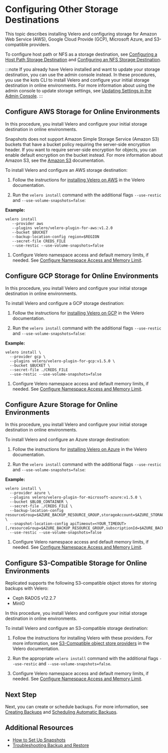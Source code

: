 # Configuring Other Storage Destinations

This topic describes installing Velero and configuring storage for Amazon Web Service (AWS), Google Cloud Provide (GCP), Microsoft Azure, and S3-compatible providers.

To configure host path or NFS as a storage destination, see [Configuring a Host Path Storage Destination](snapshots-configuring-hostpath) and [Configuring an NFS Storage Destination](snapshots-configuring-nfs).

:::note
If you already have Velero installed and want to update your storage destination, you can use the admin console instead. In these procedures, you use the kots CLI to install Velero and configure your initial storage destination in online environments. For more information about using the admin console to update storage settings, see [Updating Settings in the Admin Console](snapshots-updating-with-admin-console).
:::

## Configure AWS Storage for Online Environments

In this procedure, you install Velero and configure your initial storage destination in online environments.

Snapshots does not support Amazon Simple Storage Service (Amazon S3) buckets that have a bucket policy requiring the server-side encryption header. If you want to require server-side encryption for objects, you can enable default encryption on the bucket instead. For more information about Amazon S3, see the [Amazon S3](https://docs.aws.amazon.com/s3/?icmpid=docs_homepage_featuredsvcs) documentation.

To install Velero and configure an AWS storage destination:

1. Follow the instructions for [installing Velero on AWS](https://github.com/vmware-tanzu/velero-plugin-for-aws#setup) in the Velero documentation.

1. Run the `velero install` command with the additional flags `--use-restic` and `--use-volume-snapshots=false`:

  **Example:**

  ```
  velero install
     --provider aws
     --plugins velero/velero-plugin-for-aws:v1.2.0
     --bucket $BUCKET
     --backup-location-config region=$REGION
     --secret-file CREDS_FILE
     --use-restic --use-volume-snapshots=false
  ```

1. Configure Velero namespace access and default memory limits, if needed. See [Configure Namespace Access and Memory Limit](snapshots-velero-installing-config).


## Configure GCP Storage for Online Environments

In this procedure, you install Velero and configure your initial storage destination in online environments.

To install Velero and configure a GCP storage destination:

1. Follow the instructions for [installing Velero on GCP](https://github.com/vmware-tanzu/velero-plugin-for-gcp#setup) in the Velero documentation.

1. Run the `velero install` command with the additional flags `--use-restic` and `--use-volume-snapshots=false`:

  **Example:**

  ```
  velero install \
    --provider gcp \
    --plugins velero/velero-plugin-for-gcp:v1.5.0 \
    --bucket $BUCKET \
    --secret-file ./CREDS_FILE
    --use-restic --use-volume-snapshots=false
  ```

1. Configure Velero namespace access and default memory limits, if needed. See [Configure Namespace Access and Memory Limit](snapshots-velero-installing-config).

## Configure Azure Storage for Online Environments

In this procedure, you install Velero and configure your initial storage destination in online environments.

To install Velero and configure an Azure storage destination:

1. Follow the instructions for [installing Velero on Azure](https://github.com/vmware-tanzu/velero-plugin-for-microsoft-azure#setup) in the Velero documentation.

1. Run the `velero install` command with the additional flags `--use-restic` and `--use-volume-snapshots=false`:

  **Example:**

  ```
  velero install \
    --provider azure \
    --plugins velero/velero-plugin-for-microsoft-azure:v1.5.0 \
    --bucket $BLOB_CONTAINER \
    --secret-file ./CREDS_FILE \
    --backup-location-config resourceGroup=$AZURE_BACKUP_RESOURCE_GROUP,storageAccount=$AZURE_STORAGE_ACCOUNT_ID[,subscriptionId=$AZURE_BACKUP_SUBSCRIPTION_ID] \
    --snapshot-location-config apiTimeout=<YOUR_TIMEOUT>[,resourceGroup=$AZURE_BACKUP_RESOURCE_GROUP,subscriptionId=$AZURE_BACKUP_SUBSCRIPTION_ID]
    --use-restic --use-volume-snapshots=false
  ```

1. Configure Velero namespace access and default memory limits, if needed. See [Configure Namespace Access and Memory Limit](snapshots-velero-installing-config).

## Configure S3-Compatible Storage for Online Environments

Replicated supports the following S3-compatible object stores for storing backups with Velero:

- Ceph RADOS v12.2.7
- MinIO

In this procedure, you install Velero and configure your initial storage destination in online environments.

To install Velero and configure an S3-compatible storage destination:

1. Follow the instructions for installing Velero with these providers. For more information, see [S3-Compatible object store providers](https://velero.io/docs/v1.6/supported-providers/#s3-compatible-object-store-providers) in the Velero documentation.

1. Run the appropriate `velero install` command with the additional flags `--use-restic` and `--use-volume-snapshots=false`.

1. Configure Velero namespace access and default memory limits, if needed. See [Configure Namespace Access and Memory Limit](snapshots-velero-installing-config).

## Next Step

Next, you can create or schedule backups. For more information, see [Creating Backups](snapshots-creating) and [Scheduling Automatic Backups](snapshots-scheduling).

## Additional Resources

* [How to Set Up Snapshots](snapshots-understanding)
* [Troubleshooting Backup and Restore](snapshots-troubleshooting-backup-restore)
